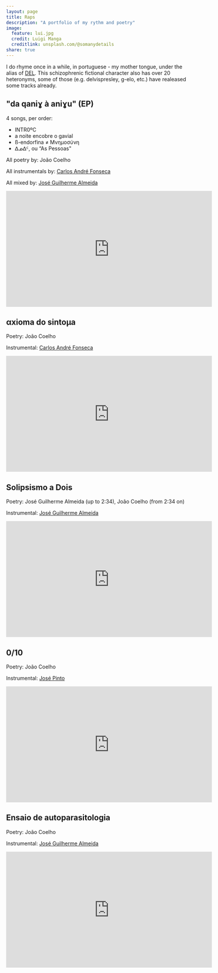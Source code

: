 ```yaml
---
layout: page
title: Raps
description: "A portfolio of my rythm and poetry"
image:
  feature: lui.jpg
  credit: Luigi Manga
  creditlink: unsplash.com/@somanydetails
share: true
---
```


I do rhyme once in a while, in portuguese - my mother tongue, under the alias of <a href="https://www.facebook.com/delvispr/" target = "_blank">DEL</a>. This schizophrenic fictional character also has over 20 heteronyms, some of those (e.g. delvispresley, g-elo, etc.) have realeased some tracks already.

<h2>"da qaniɣ à aniɣu" (EP)</h2>

4 songs, per order:

+ INTR0ºC
+ a noite encobre o gavial
+ ß-endorfina ≠ Μνημοσύνη
+ ᐃᓄᐃᑦ, ou “As Pessoas"

All poetry by: João Coelho

All instrumentals by: <a href="http://kaoru.x10.mx" target="_blank">Carlos André Fonseca</a>

All mixed by: <a href="https://www.facebook.com/ZGcrAy/" target="_blank">José Guilherme Almeida</a>

<iframe width="560" height="315" src="https://www.youtube.com/embed/jwrgoE1whz0" frameborder="0" allowfullscreen></iframe>

<h2>αxioma do sintoμa</h2>

Poetry: João Coelho

Instrumental: <a href="http://kaoru.x10.mx" target="_blank">Carlos André Fonseca</a>

<iframe width="560" height="315" src="https://www.youtube.com/embed/t_7fM-PMP9I" frameborder="0" allowfullscreen></iframe>

<h2>Solipsismo a Dois</h2>

Poetry: José Guilherme Almeida (up to 2:34), João Coelho (from 2:34 on)

Instrumental: <a href="https://www.facebook.com/ZGcrAy/" target="_blank">José Guilherme Almeida</a>

<iframe width="560" height="315" src="https://www.youtube.com/embed/jJkrrTwi8Lw" frameborder="0" allowfullscreen></iframe>

<h2>0/10</h2>

Poetry: João Coelho

Instrumental: <a href="https://www.facebook.com/LeVert-1703028409985952/" target="_blank">José Pinto</a>

<iframe width="560" height="315" src="https://www.youtube.com/embed/lSHjZ2m636E" frameborder="0" allowfullscreen></iframe>

<h2>Ensaio de autoparasitologia</h2>

Poetry: João Coelho

Instrumental: <a href="https://www.facebook.com/ZGcrAy/" target="_blank">José Guilherme Almeida</a>

<iframe width="560" height="315" src="https://www.youtube.com/embed/smj3xekOMI0" frameborder="0" allowfullscreen></iframe>






